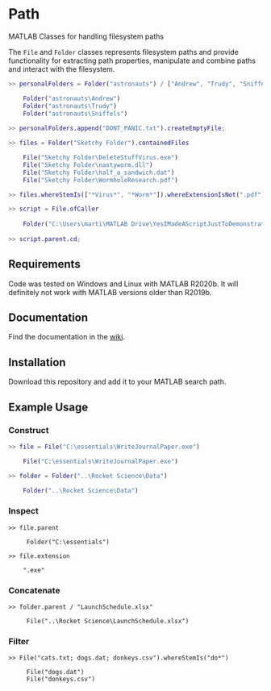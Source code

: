 # Path
 MATLAB Classes for handling filesystem paths
 
 The `File` and `Folder` classes represents filesystem paths and provide functionality for extracting path properties, manipulate and combine paths and interact with the filesystem.
 
 ```Matlab
>> personalFolders = Folder("astronauts") / ["Andrew", "Trudy", "Sniffels"]

     Folder("astronauts\Andrew")
     Folder("astronauts\Trudy")
     Folder("astronauts\Sniffels")
     
>> personalFolders.append("DONT_PANIC.txt").createEmptyFile;
``` 
```Matlab
>> files = Folder("Sketchy Folder").containedFiles

    File("Sketchy Folder\DeleteStuffVirus.exe")
    File("Sketchy Folder\nastyworm.dll")
    File("Sketchy Folder\half_a_sandwich.dat")
    File("Sketchy Folder\WormholeResearch.pdf")

>> files.whereStemIs(["*Virus*", "*Worm*"]).whereExtensionIsNot(".pdf").copyToFolder("D:\Quarantine");
```
```Matlab
>> script = File.ofCaller
  
    Folder("C:\Users\marti\MATLAB Drive\YesIMadeAScriptJustToDemonstrateThis.m")
    
>> script.parent.cd;
 ```
 
 ## Requirements
 Code was tested on Windows and Linux with MATLAB R2020b. It will definitely not work with MATLAB versions older than R2019b.
 
 ## Documentation
 Find the documentation in the [wiki](https://www.github.com/MartinKoch123/Path/wiki).
 
 ## Installation
 Download this repository and add it to your MATLAB search path.
 
 ## Example Usage
 
 ### Construct
 ```Matlab
>> file = File("C:\essentials\WriteJournalPaper.exe")

     File("C:\essentials\WriteJournalPaper.exe")

>> folder = Folder("..\Rocket Science\Data")

     Folder("..\Rocket Science\Data")
```

### Inspect
```
>> file.parent

     Folder("C:\essentials")
     
>> file.extension

    ".exe"
 ```
 
### Concatenate
```
>> folder.parent / "LaunchSchedule.xlsx"

     File("..\Rocket Science\LaunchSchedule.xlsx")
```

### Filter
```
>> File("cats.txt; dogs.dat; donkeys.csv").whereStemIs("do*")

     File("dogs.dat")
     File("donkeys.csv")
```
 
 
